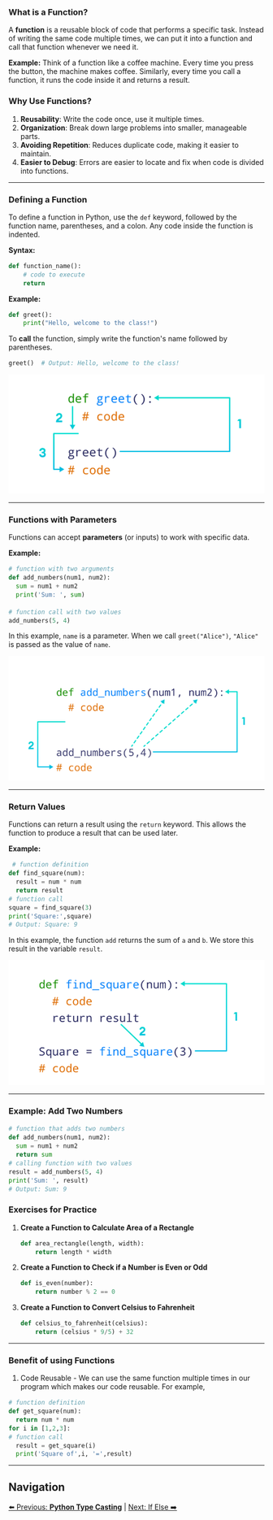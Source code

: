 ### What is a Function?

A **function** is a reusable block of code that performs a specific task. Instead of writing the same code multiple times, we can put it into a function and call that function whenever we need it.

**Example:**
Think of a function like a coffee machine. Every time you press the button, the machine makes coffee. Similarly, every time you call a function, it runs the code inside it and returns a result.

### Why Use Functions?

1. **Reusability**: Write the code once, use it multiple times.
2. **Organization**: Break down large problems into smaller, manageable parts.
3. **Avoiding Repetition**: Reduces duplicate code, making it easier to maintain.
4. **Easier to Debug**: Errors are easier to locate and fix when code is divided into functions.

---

### Defining a Function

To define a function in Python, use the `def` keyword, followed by the function name, parentheses, and a colon. Any code inside the function is indented.

**Syntax:**

```python
def function_name():
    # code to execute
    return
```

**Example:**

```python
def greet():
    print("Hello, welcome to the class!")
```

To **call** the function, simply write the function's name followed by parentheses.

```python
greet()  # Output: Hello, welcome to the class!
```

![image.png](../../images/image%20(1).png)

---

### Functions with Parameters

Functions can accept **parameters** (or inputs) to work with specific data.

**Example:**

```python
# function with two arguments 
def add_numbers(num1, num2): 
  sum = num1 + num2 
  print('Sum: ', sum) 

# function call with two values 
add_numbers(5, 4)
```

In this example, `name` is a parameter. When we call `greet("Alice")`, `"Alice"` is passed as the value of `name`.

![image.png](../../images/image%20(2).png)

---

### Return Values

Functions can return a result using the `return` keyword. This allows the function to produce a result that can be used later.

**Example:**

```python
 # function definition 
def find_square(num): 
  result = num * num 
  return result 
# function call 
square = find_square(3) 
print('Square:',square) 
# Output: Square: 9
```

In this example, the function `add` returns the sum of `a` and `b`. We store this result in the variable `result`.

![image.png](../../images/image%20(3).png)

---

### Example: Add Two Numbers

```python
# function that adds two numbers 
def add_numbers(num1, num2): 
  sum = num1 + num2 
  return sum 
# calling function with two values 
result = add_numbers(5, 4) 
print('Sum: ', result) 
# Output: Sum: 9
```

### Exercises for Practice

1. **Create a Function to Calculate Area of a Rectangle**
    
    ```python
    def area_rectangle(length, width):
        return length * width
    ```
    
2. **Create a Function to Check if a Number is Even or Odd**
    
    ```python
    def is_even(number):
        return number % 2 == 0
    ```
    
3. **Create a Function to Convert Celsius to Fahrenheit**
    
    ```python
    def celsius_to_fahrenheit(celsius):
        return (celsius * 9/5) + 32
    ```
    

---

### Benefit of using Functions

1. Code Reusable - We can use the same function multiple times in our program which
makes our code reusable. For example,

```python
# function definition 
def get_square(num): 
  return num * num 
for i in [1,2,3]: 
# function call 
  result = get_square(i) 
  print('Square of',i, '=',result)
```

---
## Navigation

[⬅️ Previous: **Python Type Casting**](type-casting.md) | [Next: If Else ➡️](if-else.md)
